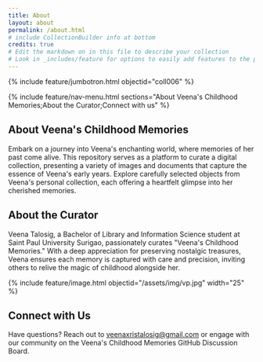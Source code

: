 ```yaml
---
title: About
layout: about
permalink: /about.html
# include CollectionBuilder info at bottom
credits: true
# Edit the markdown on in this file to describe your collection
# Look in _includes/feature for options to easily add features to the page
---
```


{% include feature/jumbotron.html objectid="coll006" %}

{% include feature/nav-menu.html sections="About Veena's Childhood Memories;About the Curator;Connect with us" %}

## About Veena's Childhood Memories


Embark on a journey into Veena's enchanting world, where memories of her past come alive. This repository serves as a platform to curate a digital collection, presenting a variety of images and documents that capture the essence of Veena's early years. Explore carefully selected objects from Veena's personal collection, each offering a heartfelt glimpse into her cherished memories.


## About the Curator


Veena Talosig, a Bachelor of Library and Information Science student at Saint Paul University Surigao, passionately curates "Veena's Childhood Memories." With a deep appreciation for preserving nostalgic treasures, Veena ensures each memory is captured with care and precision, inviting others to relive the magic of childhood alongside her.

{% include feature/image.html objectid="/assets/img/vp.jpg" width="25" %}


## Connect with Us


Have questions? Reach out to veenaxristalosig@gmail.com or engage with our community on the Veena's Childhood Memories GitHub Discussion Board.
